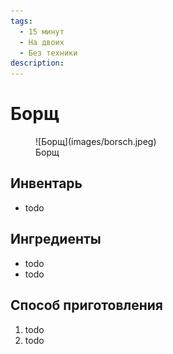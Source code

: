 ```yaml
---
tags:
  - 15 минут
  - На двоих
  - Без техники
description:
---
```

# Борщ

<figure markdown="span">
  ![Борщ](images/borsch.jpeg)
  <figcaption>Борщ</figcaption>
</figure>

## Инвентарь

- todo

## Ингредиенты

- todo
- todo

## Способ приготовления

1. todo
1. todo